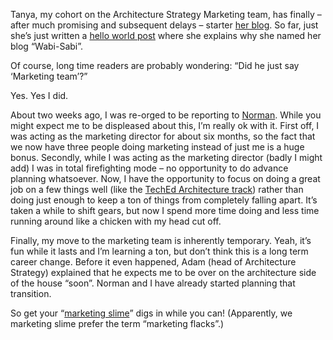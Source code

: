 Tanya, my cohort on the Architecture Strategy Marketing team, has
finally – after much promising and subsequent delays – starter [her
blog](http://spaces.msn.com/members/wabi-sabi/). So far, just she’s just
written a [hello world
post](http://spaces.msn.com/members/wabi-sabi/Blog/cns!1pr7xQL7OitNcPJpkPBJltuA!105.entry)
where she explains why she named her blog “Wabi-Sabi”.

Of course, long time readers are probably wondering: “Did he just say
‘Marketing team’?”

Yes. Yes I did.

About two weeks ago, I was re-orged to be reporting to
[Norman](http://atlasbrandview.blogspot.com/). While you might expect me
to be displeased about this, I’m really ok with it. First off, I was
acting as the marketing director for about six months, so the fact that
we now have three people doing marketing instead of just me is a huge
bonus. Secondly, while I was acting as the marketing director (badly I
might add) I was in total firefighting mode – no opportunity to do
advance planning whatsoever. Now, I have the opportunity to focus on
doing a great job on a few things well (like the [TechEd Architecture
track](http://devhawk.net/2005/01/27/teched-session-triage/))
rather than doing just enough to keep a ton of things from completely
falling apart. It’s taken a while to shift gears, but now I spend more
time doing and less time running around like a chicken with my head cut
off.

Finally, my move to the marketing team is inherently temporary. Yeah,
it’s fun while it lasts and I’m learning a ton, but don’t think this is
a long term career change. Before it even happened, Adam (head of
Architecture Strategy) explained that he expects me to be over on the
architecture side of the house “soon”. Norman and I have already started
planning that transition.

So get your “[marketing
slime](http://weblogs.asp.net/kpleas/archive/2004/12/15/316136.aspx)”
digs in while you can! (Apparently, we marketing slime prefer the term
“marketing flacks”.)
